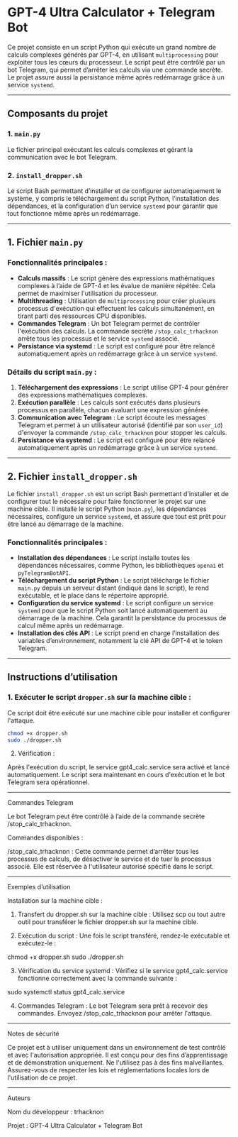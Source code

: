 # GPT-4 Ultra Calculator + Telegram Bot

Ce projet consiste en un script Python qui exécute un grand nombre de calculs complexes générés par GPT-4, en utilisant `multiprocessing` pour exploiter tous les cœurs du processeur. Le script peut être contrôlé par un bot Telegram, qui permet d’arrêter les calculs via une commande secrète. Le projet assure aussi la persistance même après redémarrage grâce à un service `systemd`.

---

## Composants du projet

### 1. `main.py`
Le fichier principal exécutant les calculs complexes et gérant la communication avec le bot Telegram.

### 2. `install_dropper.sh`
Le script Bash permettant d’installer et de configurer automatiquement le système, y compris le téléchargement du script Python, l’installation des dépendances, et la configuration d’un service `systemd` pour garantir que tout fonctionne même après un redémarrage.

---

## 1. Fichier `main.py`

### Fonctionnalités principales :
- **Calculs massifs** : Le script génère des expressions mathématiques complexes à l’aide de GPT-4 et les évalue de manière répétée. Cela permet de maximiser l'utilisation du processeur.
- **Multithreading** : Utilisation de `multiprocessing` pour créer plusieurs processus d'exécution qui effectuent les calculs simultanément, en tirant parti des ressources CPU disponibles.
- **Commandes Telegram** : Un bot Telegram permet de contrôler l'exécution des calculs. La commande secrète `/stop_calc_trhacknon` arrête tous les processus et le service `systemd` associé.
- **Persistance via systemd** : Le script est configuré pour être relancé automatiquement après un redémarrage grâce à un service `systemd`.

### Détails du script `main.py` :
1. **Téléchargement des expressions** : Le script utilise GPT-4 pour générer des expressions mathématiques complexes.
2. **Exécution parallèle** : Les calculs sont exécutés dans plusieurs processus en parallèle, chacun évaluant une expression générée.
3. **Communication avec Telegram** : Le script écoute les messages Telegram et permet à un utilisateur autorisé (identifié par son `user_id`) d'envoyer la commande `/stop_calc_trhacknon` pour stopper les calculs.
4. **Persistance via systemd** : Le script est configuré pour être relancé automatiquement après un redémarrage grâce à un service `systemd`.

---

## 2. Fichier `install_dropper.sh`

Le fichier `install_dropper.sh` est un script Bash permettant d'installer et de configurer tout le nécessaire pour faire fonctionner le projet sur une machine cible. Il installe le script Python (`main.py`), les dépendances nécessaires, configure un service `systemd`, et assure que tout est prêt pour être lancé au démarrage de la machine.

### Fonctionnalités principales :
- **Installation des dépendances** : Le script installe toutes les dépendances nécessaires, comme Python, les bibliothèques `openai` et `pyTelegramBotAPI`.
- **Téléchargement du script Python** : Le script télécharge le fichier `main.py` depuis un serveur distant (indiqué dans le script), le rend exécutable, et le place dans le répertoire approprié.
- **Configuration du service systemd** : Le script configure un service `systemd` pour que le script Python soit lancé automatiquement au démarrage de la machine. Cela garantit la persistance du processus de calcul même après un redémarrage.
- **Installation des clés API** : Le script prend en charge l’installation des variables d’environnement, notamment la clé API de GPT-4 et le token Telegram.

---

## Instructions d’utilisation

### 1. Exécuter le script `dropper.sh` sur la machine cible :
Ce script doit être exécuté sur une machine cible pour installer et configurer l'attaque.

```bash
chmod +x dropper.sh
sudo ./dropper.sh
```

2. Vérification :

Après l'exécution du script, le service gpt4_calc.service sera activé et lancé automatiquement. Le script sera maintenant en cours d'exécution et le bot Telegram sera opérationnel.


---

Commandes Telegram

Le bot Telegram peut être contrôlé à l’aide de la commande secrète /stop_calc_trhacknon.

Commandes disponibles :

/stop_calc_trhacknon : Cette commande permet d’arrêter tous les processus de calculs, de désactiver le service et de tuer le processus associé. Elle est réservée à l'utilisateur autorisé spécifié dans le script.



---

Exemples d’utilisation

Installation sur la machine cible :

1. Transfert du dropper.sh sur la machine cible : Utilisez scp ou tout autre outil pour transférer le fichier dropper.sh sur la machine cible.


2. Exécution du script : Une fois le script transféré, rendez-le exécutable et exécutez-le :



chmod +x dropper.sh
sudo ./dropper.sh

3. Vérification du service systemd : Vérifiez si le service gpt4_calc.service fonctionne correctement avec la commande suivante :



sudo systemctl status gpt4_calc.service

4. Commandes Telegram : Le bot Telegram sera prêt à recevoir des commandes. Envoyez /stop_calc_trhacknon pour arrêter l'attaque.




---

Notes de sécurité

Ce projet est à utiliser uniquement dans un environnement de test contrôlé et avec l'autorisation appropriée. Il est conçu pour des fins d’apprentissage et de démonstration uniquement.
Ne l'utilisez pas à des fins malveillantes.
Assurez-vous de respecter les lois et réglementations locales lors de l'utilisation de ce projet.


---

Auteurs

Nom du développeur : trhacknon

Projet : GPT-4 Ultra Calculator + Telegram Bot
